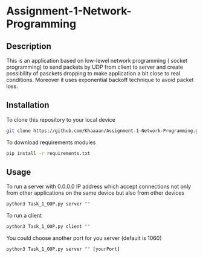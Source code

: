 # Assignment-1-Network-Programming
## Description
This is an application based on low-lewel network programming ( socket programming)
to send packets by UDP from client to server and create possibility of pasckets dropping to make application a bit close to real conditions. Moreover it uses exponential backoff technique to avoid packet loss.


## Installation

To clone this repository to your local device


```bash
git clone https://github.com/Khaaaan/Assignment-1-Network-Programming.git
```
To download requirements modules 
```bash
pip install -r requirements.txt
```

## Usage
To run a server with 0.0.0.0 IP address which accept connections not only from other applications on the same device but also from other devices
```python
python3 Task_1_OOP.py server ""
```
To run a client
```python
python3 Task_1_OOP.py client ""
```
You could choose another port for you server (default is 1060)
```python
python3 Task_1_OOP.py server "" [yourPort]
```
